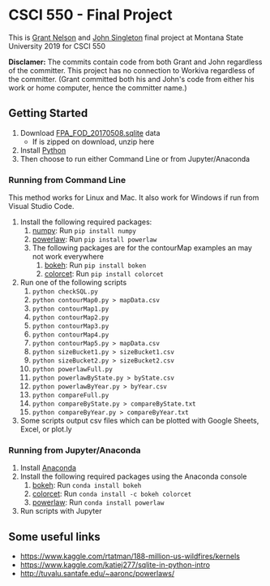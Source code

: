 # CSCI 550 - Final Project

This is [Grant Nelson](https://github.com/Grant-Nelson) and [John Singleton](https://github.com/JohnSingleton54) final project at Montana State University 2019 for CSCI 550

**Disclamer:** The commits contain code from both Grant and John regardless of the committer.
This project has no connection to Workiva regardless of the committer.
(Grant committed both his and John's code from either his work or home computer, hence the committer name.)

## Getting Started

1. Download [FPA_FOD_20170508.sqlite](https://www.kaggle.com/rtatman/188-million-us-wildfires) data
    - If is zipped on download, unzip here
2. Install [Python](https://www.python.org/downloads/)
3. Then choose to run either Command Line or from Jupyter/Anaconda

### Running from Command Line

This method works for Linux and Mac. It also work for Windows if run from Visual Studio Code.

1. Install the following required packages:
    1. [numpy](https://scipy.org/install.html): Run `pip install numpy`
    2. [powerlaw](https://pypi.org/project/powerlaw/): Run `pip install powerlaw`
    3. The following packages are for the contourMap examples an may not work everywhere
        1. [bokeh](https://bokeh.pydata.org/en/latest/): Run `pip install boken`
        2. [colorcet](https://colorcet.pyviz.org/): Run `pip install colorcet`
2. Run one of the following scripts
    1. `python checkSQL.py`
    2. `python contourMap0.py > mapData.csv`
    3. `python contourMap1.py`
    4. `python contourMap2.py`
    5. `python contourMap3.py`
    6. `python contourMap4.py`
    7. `python contourMap5.py > mapData.csv`
    8. `python sizeBucket1.py > sizeBucket1.csv`
    9. `python sizeBucket2.py > sizeBucket2.csv`
    10. `python powerlawFull.py`
    11. `python powerlawByState.py > byState.csv`
    12. `python powerlawByYear.py > byYear.csv`
    13. `python compareFull.py`
    14. `python compareByState.py > compareByState.txt`
    15. `python compareByYear.py > compareByYear.txt`
3. Some scripts output csv files which can be plotted with Google Sheets, Excel, or plot.ly

### Running from Jupyter/Anaconda

1. Install [Anaconda](https://www.anaconda.com/)
2. Install the following required packages using the Anaconda console
    1. [bokeh](https://bokeh.pydata.org/en/latest/): Run `conda install bokeh`
    2. [colorcet](https://colorcet.pyviz.org/): Run `conda install -c bokeh colorcet`
    3. [powerlaw](https://pypi.org/project/powerlaw/): Run `conda install powerlaw`
3. Run scripts with Jupyter

## Some useful links

- https://www.kaggle.com/rtatman/188-million-us-wildfires/kernels
- https://www.kaggle.com/katiej277/sqlite-in-python-intro
- http://tuvalu.santafe.edu/~aaronc/powerlaws/
